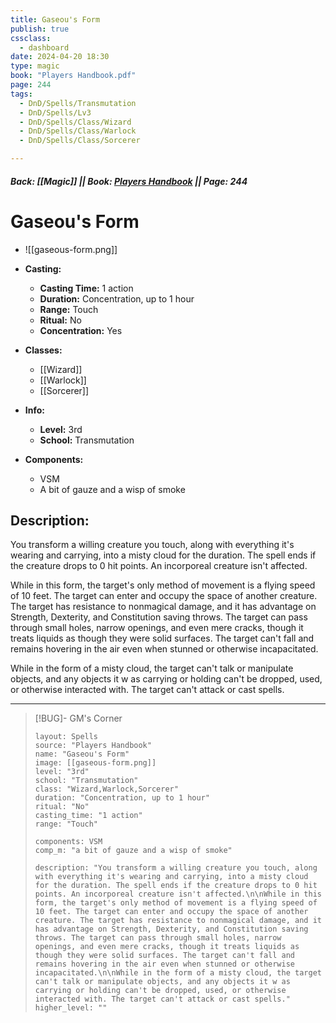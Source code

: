 ```yaml
---
title: Gaseou's Form
publish: true
cssclass:
  - dashboard
date: 2024-04-20 18:30
type: magic
book: "Players Handbook.pdf"
page: 244
tags:
  - DnD/Spells/Transmutation
  - DnD/Spells/Lv3
  - DnD/Spells/Class/Wizard
  - DnD/Spells/Class/Warlock
  - DnD/Spells/Class/Sorcerer

---
```


##### Back: [[Magic]] || Book: [Players Handbook](https://drive.google.com/drive/folders/1O5bhpYizcIT5xxAoLOuzCRht_PVS7VSG?usp=sharing) || Page: 244

# Gaseou's Form
- ![[gaseous-form.png]]
- **Casting:**
    - **Casting Time:** 1 action
    - **Duration:** Concentration, up to 1 hour
    - **Range:** Touch
    - **Ritual:** No
    - **Concentration:** Yes
- **Classes:**
    - [[Wizard]]
    - [[Warlock]]
    - [[Sorcerer]]

- **Info:**
    - **Level:** 3rd
    - **School:** Transmutation
- **Components:**
    - VSM
    - A bit of gauze and a wisp of smoke

## Description:
You transform a willing creature you touch, along with everything it's wearing and carrying, into a misty cloud for the duration. The spell ends if the creature drops to 0 hit points. An incorporeal creature isn't affected.

While in this form, the target's only method of movement is a flying speed of 10 feet. The target can enter and occupy the space of another creature. The target has resistance to nonmagical damage, and it has advantage on Strength, Dexterity, and Constitution saving throws. The target can pass through small holes, narrow openings, and even mere cracks, though it treats liquids as though they were solid surfaces. The target can't fall and remains hovering in the air even when stunned or otherwise incapacitated.

While in the form of a misty cloud, the target can't talk or manipulate objects, and any objects it w as carrying or holding can't be dropped, used, or otherwise interacted with. The target can't attack or cast spells.



---

> [!BUG]- GM's Corner
>
> ```statblock
> layout: Spells
> source: "Players Handbook"
> name: "Gaseou's Form"
> image: [[gaseous-form.png]]
> level: "3rd"
> school: "Transmutation"
> class: "Wizard,Warlock,Sorcerer"
> duration: "Concentration, up to 1 hour"
> ritual: "No"
> casting_time: "1 action"
> range: "Touch"
>
> components: VSM
> comp_m: "a bit of gauze and a wisp of smoke"
>
> description: "You transform a willing creature you touch, along with everything it's wearing and carrying, into a misty cloud for the duration. The spell ends if the creature drops to 0 hit points. An incorporeal creature isn't affected.\n\nWhile in this form, the target's only method of movement is a flying speed of 10 feet. The target can enter and occupy the space of another creature. The target has resistance to nonmagical damage, and it has advantage on Strength, Dexterity, and Constitution saving throws. The target can pass through small holes, narrow openings, and even mere cracks, though it treats liquids as though they were solid surfaces. The target can't fall and remains hovering in the air even when stunned or otherwise incapacitated.\n\nWhile in the form of a misty cloud, the target can't talk or manipulate objects, and any objects it w as carrying or holding can't be dropped, used, or otherwise interacted with. The target can't attack or cast spells."
> higher_level: ""
> ```
